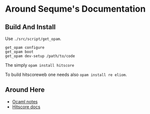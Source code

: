 
# Around Sequme's Documentation

## Build And Install

Use `./src/script/get_opam`.

```
get_opam configure
get_opam boot
get_opam dev-setup /path/to/code
```

The simply `opam install hitscore`

To build hitscoreweb one needs also `opam install re eliom`.


## Around Here

- [Ocaml notes](./ocaml_notes.md)
- [Hitscore docs](./hitscore.md)



